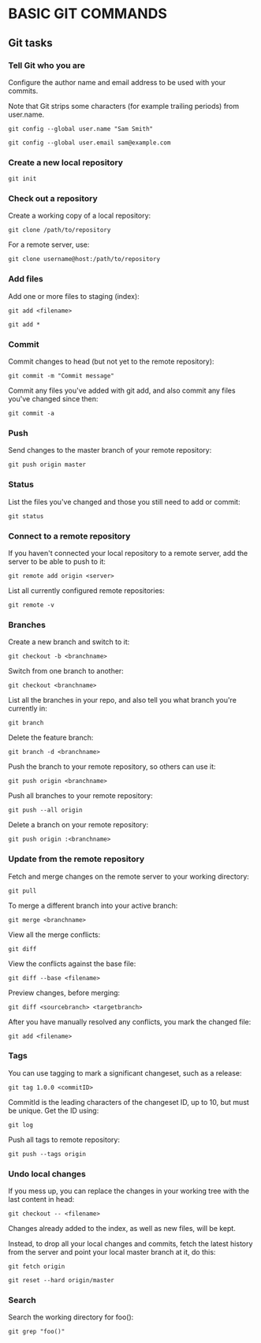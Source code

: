 # BASIC GIT COMMANDS


## Git tasks

### Tell Git who you are

Configure the author name and email address to be used with your commits.

Note that Git strips some characters (for example trailing periods) from user.name.

```
git config --global user.name "Sam Smith"

git config --global user.email sam@example.com
```

### Create a new local repository

```
git init
```

### Check out a repository

Create a working copy of a local repository:

```
git clone /path/to/repository
```

For a remote server, use:

```
git clone username@host:/path/to/repository
```

### Add files

Add one or more files to staging (index):

```
git add <filename>

git add *
```

### Commit

Commit changes to head (but not yet to the remote repository): 

```
git commit -m "Commit message"
```

Commit any files you've added with git add, and also commit any files you've changed since then:

```
git commit -a
```

### Push

Send changes to the master branch of your remote repository: 

```
git push origin master
```

### Status 	

List the files you've changed and those you still need to add or commit: 

```
git status
```

### Connect to a remote repository 	

If you haven't connected your local repository to a remote server, add the server to be able to push to it: 

```
git remote add origin <server>
```

List all currently configured remote repositories:

```
git remote -v
```

### Branches 	

Create a new branch and switch to it:

```
git checkout -b <branchname>
```

Switch from one branch to another:

```
git checkout <branchname>
```

List all the branches in your repo, and also tell you what branch you're currently in: 

```
git branch
```

Delete the feature branch:

```
git branch -d <branchname>
```

Push the branch to your remote repository, so others can use it: 

```
git push origin <branchname>
```

Push all branches to your remote repository:

```
git push --all origin
```

Delete a branch on your remote repository:

```
git push origin :<branchname>
```

### Update from the remote repository 	

Fetch and merge changes on the remote server to your working directory: 

```
git pull
```

To merge a different branch into your active branch: 

```
git merge <branchname>
```

View all the merge conflicts:

```
git diff
```

View the conflicts against the base file:

```
git diff --base <filename>
```

Preview changes, before merging:

```
git diff <sourcebranch> <targetbranch>
```

After you have manually resolved any conflicts, you mark the changed file: 

```
git add <filename>
```

### Tags 	

You can use tagging to mark a significant changeset, such as a release: 

```
git tag 1.0.0 <commitID>
```

CommitId is the leading characters of the changeset ID, up to 10, but must be unique. Get the ID using:

```
git log
```

Push all tags to remote repository: 

```
git push --tags origin
```

### Undo local changes 	

If you mess up, you can replace the changes in your working tree with the last content in head:

```
git checkout -- <filename>
```

Changes already added to the index, as well as new files, will be kept.
	
Instead, to drop all your local changes and commits, fetch the latest history from the server and point your local master branch at it, do this: 

```
git fetch origin

git reset --hard origin/master
```
### Search 	
Search the working directory for foo(): 

```
git grep "foo()"
```










